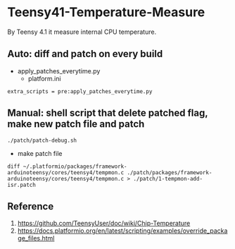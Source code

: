 # Teensy41-Temperature-Measure
By Teensy 4.1 it measure internal CPU temperature.

## Auto: diff and patch on every build
- apply_patches_everytime.py
  - platform.ini
```
extra_scripts = pre:apply_patches_everytime.py
```

## Manual: shell script that delete patched flag, make new patch file and patch
```
./patch/patch-debug.sh
```

- make patch file
```
diff ~/.platformio/packages/framework-arduinoteensy/cores/teensy4/tempmon.c ./patch/packages/framework-arduinoteensy/cores/teensy4/tempmon.c > ./patch/1-tempmon-add-isr.patch
```

## Reference
1. https://github.com/TeensyUser/doc/wiki/Chip-Temperature
2. https://docs.platformio.org/en/latest/scripting/examples/override_package_files.html

